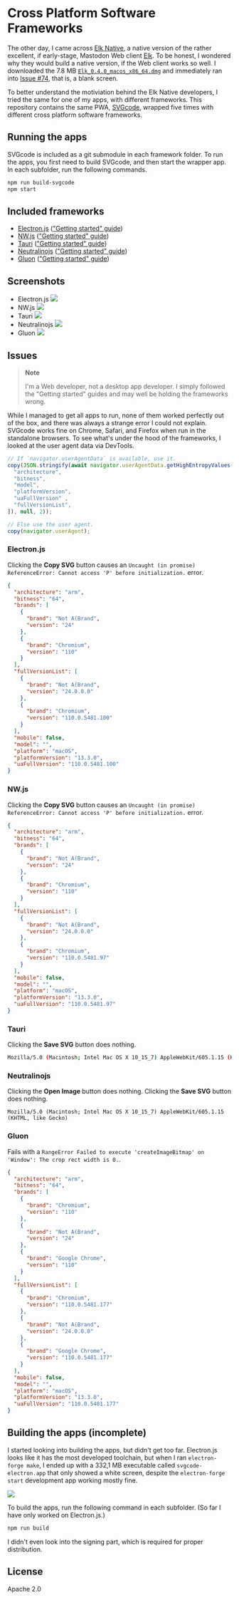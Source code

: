 # Cross Platform Software Frameworks

The other day, I came across [Elk Native](https://github.com/elk-zone/elk-native), a native version of the rather excellent, if early-stage, Mastodon Web client [Elk](https://elk.zone/). To be honest, I wondered why they would build a native version, if the Web client works so well. I downloaded the 7.8 MB [`Elk_0.4.0_macos_x86_64.dmg`](https://github.com/elk-zone/elk-native/releases/download/elk-native-v0.4.0/Elk_0.4.0_macos_x86_64.dmg) and immediately ran into [Issue #74](https://github.com/elk-zone/elk-native/issues/74), that is, a blank screen.

To better understand the motiviation behind the Elk Native developers, I tried the same for one of my apps, with different frameworks. This repository contains the same PWA, [SVGcode](https://svgco.de/), wrapped five times with different cross platform software frameworks.

## Running the apps

SVGcode is included as a git submodule in each framework folder. To run the apps, you first need to build SVGcode, and then start the wrapper app. In each subfolder, run the following commands.

```bash
npm run build-svgcode
npm start
```

## Included frameworks

- [Electron.js](https://electronjs.org/) (["Getting started" guide](https://www.electronjs.org/docs/latest/tutorial/quick-start))
- [NW.js](https://nwjs.io/) (["Getting started" guide](https://nwjs.readthedocs.io/en/latest/For%20Users/Getting%20Started/))
- [Tauri](https://tauri.app/) (["Getting started" guide](https://tauri.app/v1/guides/getting-started/setup/html-css-js/))
- [Neutralinojs](https://neutralino.js.org/) (["Getting started" guide](https://neutralino.js.org/docs/getting-started/your-first-neutralinojs-app/))
- [Gluon](https://gluonjs.org/) (["Getting started" guide](https://gluonjs.org/docs/guide/quick-start/))

## Screenshots

- Electron.js
  ![](./screenshots/svgcode-electron.png)
- NW.js
  ![](./screenshots/svgcode-nw_js.png)
- Tauri
  ![](./screenshots/svgcode-tauri.png)
- Neutralinojs
  ![](./screenshots/svgcode-neutralinojs.png)
- Gluon
  ![](./screenshots/svgcode-gluon.png)

## Issues

> **Note**
>
> I'm a Web developer, not a desktop app developer. I simply followed the "Getting started" guides and may well be holding the frameworks wrong.

While I managed to get all apps to run, none of them worked perfectly out of the box, and there was always a strange error I could not explain. SVGcode works fine on Chrome, Safari, and Firefox when run in the standalone browsers. To see what's under the hood of the frameworks, I looked at the user agent data via DevTools.

```js
// If `navigator.userAgentData` is available, use it.
copy(JSON.stringify(await navigator.userAgentData.getHighEntropyValues([
  "architecture",
  "bitness",
  "model",
  "platformVersion",
  "uaFullVersion" ,
  "fullVersionList",
]), null, 2));

// Else use the user agent.
copy(navigator.userAgent);
```

### Electron.js

Clicking the **Copy SVG** button causes an `Uncaught (in promise) ReferenceError: Cannot access 'P' before initialization.` error.

```json
{
  "architecture": "arm",
  "bitness": "64",
  "brands": [
    {
      "brand": "Not A(Brand",
      "version": "24"
    },
    {
      "brand": "Chromium",
      "version": "110"
    }
  ],
  "fullVersionList": [
    {
      "brand": "Not A(Brand",
      "version": "24.0.0.0"
    },
    {
      "brand": "Chromium",
      "version": "110.0.5481.100"
    }
  ],
  "mobile": false,
  "model": "",
  "platform": "macOS",
  "platformVersion": "13.3.0",
  "uaFullVersion": "110.0.5481.100"
}
```

### NW.js

Clicking the **Copy SVG** button causes an `Uncaught (in promise) ReferenceError: Cannot access 'P' before initialization.` error.

```json
{
  "architecture": "arm",
  "bitness": "64",
  "brands": [
    {
      "brand": "Not A(Brand",
      "version": "24"
    },
    {
      "brand": "Chromium",
      "version": "110"
    }
  ],
  "fullVersionList": [
    {
      "brand": "Not A(Brand",
      "version": "24.0.0.0"
    },
    {
      "brand": "Chromium",
      "version": "110.0.5481.97"
    }
  ],
  "mobile": false,
  "model": "",
  "platform": "macOS",
  "platformVersion": "13.3.0",
  "uaFullVersion": "110.0.5481.97"
}
```

### Tauri

Clicking the **Save SVG** button does nothing.

```bash
Mozilla/5.0 (Macintosh; Intel Mac OS X 10_15_7) AppleWebKit/605.1.15 (KHTML, like Gecko)
```

### Neutralinojs

Clicking the **Open Image** button does nothing. Clicking the **Save SVG** button does nothing.

```
Mozilla/5.0 (Macintosh; Intel Mac OS X 10_15_7) AppleWebKit/605.1.15 (KHTML, like Gecko)
```

### Gluon

Fails with a `RangeError Failed to execute 'createImageBitmap' on 'Window': The crop rect width is 0.`.

```json
{
  "architecture": "arm",
  "bitness": "64",
  "brands": [
    {
      "brand": "Chromium",
      "version": "110"
    },
    {
      "brand": "Not A(Brand",
      "version": "24"
    },
    {
      "brand": "Google Chrome",
      "version": "110"
    }
  ],
  "fullVersionList": [
    {
      "brand": "Chromium",
      "version": "110.0.5481.177"
    },
    {
      "brand": "Not A(Brand",
      "version": "24.0.0.0"
    },
    {
      "brand": "Google Chrome",
      "version": "110.0.5481.177"
    }
  ],
  "mobile": false,
  "model": "",
  "platform": "macOS",
  "platformVersion": "13.3.0",
  "uaFullVersion": "110.0.5481.177"
}
```

## Building the apps (incomplete)

I started looking into building the apps, but didn't get too far. Electron.js looks like it has the most developed toolchain, but when I ran `electron-forge make`, I ended up with a 332,1 MB executable called `svgcode-electron.app` that only showed a white screen, despite the `electron-forge start` development app working mostly fine.

![](./screenshots/svgcode-electron-app.png)

To build the apps, run the following command in each subfolder. (So far I have only worked on Electron.js.)

```bash
npm run build
```

I didn't even look into the signing part, which is required for proper distribution.

## License

Apache 2.0
